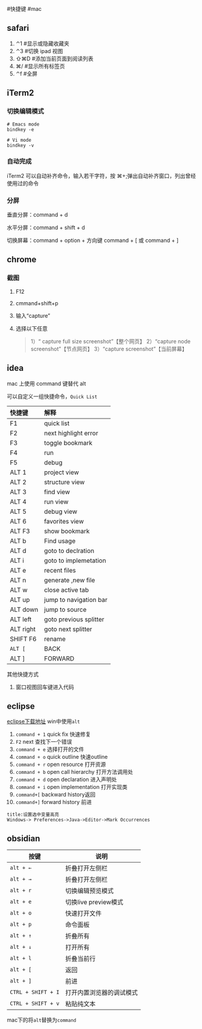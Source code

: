 #快捷键 #mac 

## safari

1. ⌃1 #显示或隐藏收藏夹
2. ⌃3 #切换 ipad 视图
3. ⇧⌘D #添加当前页面到阅读列表
4. ⌘/ #显示所有标签页
5. ⌃f #全屏

## iTerm2

### 切换编辑模式

```shell
# Emacs mode
bindkey -e

# Vi mode
bindkey -v
```

### 自动完成

iTerm2 可以自动补齐命令，输入若干字符，按 ⌘+;弹出自动补齐窗口，列出曾经使用过的命令

### 分屏

垂直分屏：command + d

水平分屏：command + shift + d

切换屏幕：command + option + 方向键 command + [ 或 command + ]

## chrome

### 截图

1. F12
2. cmmand+shift+p
3. 输入“capture”
4. 选择以下任意

   > 1）“ capture full size screenshot”【整个网页】
   > 2）“capture node screenshot”【节点网页】
   > 3）“capture screenshot”【当前屏幕】

##  idea

mac 上使用 command 键替代 alt

可以自定义一组快捷命令，`Quick List`

| 快捷键     | 解释                    |
| :-------- | :--------------------- |
| F1        | quick list             |
| F2        | next highlight error   |
| F3        | toggle bookmark        |
| F4        | run                    |
| F5        | debug                  |
| ALT 1     | project view           |
| ALT 2     | structure view         |
| ALT 3     | find view          |
| ALT 4     | run view               |
| ALT 5     | debug view             |
| ALT 6     | favorites view          |
| ALT F3    | show bookmark          |
| ALT b     | Find usage|
| ALT d     | goto to declration     |
| ALT i     | goto to implemetation  |
| ALT e     | recent files           |
| ALT n     | generate ,new file     |
| ALT w     | close active tab       |
| ALT up    | jump to navigation bar |
| ALT down  | jump to source         |
| ALT left  | goto previous splitter |
| ALT right | goto next splitter     |
| SHIFT F6  | rename                 |
| `ALT [`   | BACK                   |
| ALT ]     | FORWARD                |

其他快捷方式

1. 窗口视图回车键进入代码

## eclipse

[eclipse下载地址](https://archive.eclipse.org/eclipse/downloads/)
win中使用`alt`

1. `command + 1` quick fix 快速修复
2. `F2` next 查找下一个错误
3. `command + e` 选择打开的文件
4. `command + o`  quick outline 快速outline
5. `command + r`  open resource 打开资源
6. `command + b`  open call hierarchy 打开方法调用处
7. `command + d`  open declaration 进入声明处
8. `command + i` open implementation 打开实现类
9. `command+[`   backward history返回
10. `command+]`  forward history 前进


```ad-info
title:设置选中变量高亮
Windows-> Preferences->Java->Editor->Mark Occurrences
```


## obsidian

| 按键               | 说明                     |
| ------------------ | ------------------------ |
| `alt + ←`          | 折叠打开左侧栏           |
| `alt + →`          | 折叠打开左侧栏           |
| `alt + r`          | 切换编辑预览模式         |
| `alt + e`          | 切换live preview模式         |
| `alt + o`          | 快速打开文件             |
| `alt + p`          | 命令面板                 |
| `alt + ↑`          | 折叠所有                 |
| `alt + ↓`          | 打开所有                 |
| `alt + l`          | 折叠当前行               |
| `alt + [`          | 返回                     |
| `alt + ]`          | 前进                     |
| `CTRL + SHIFT + I` | 打开内置浏览器的调试模式 | 
| `CTRL + SHIFT + v` | 粘贴纯文本               |

mac下的将`alt`替换为`command`
